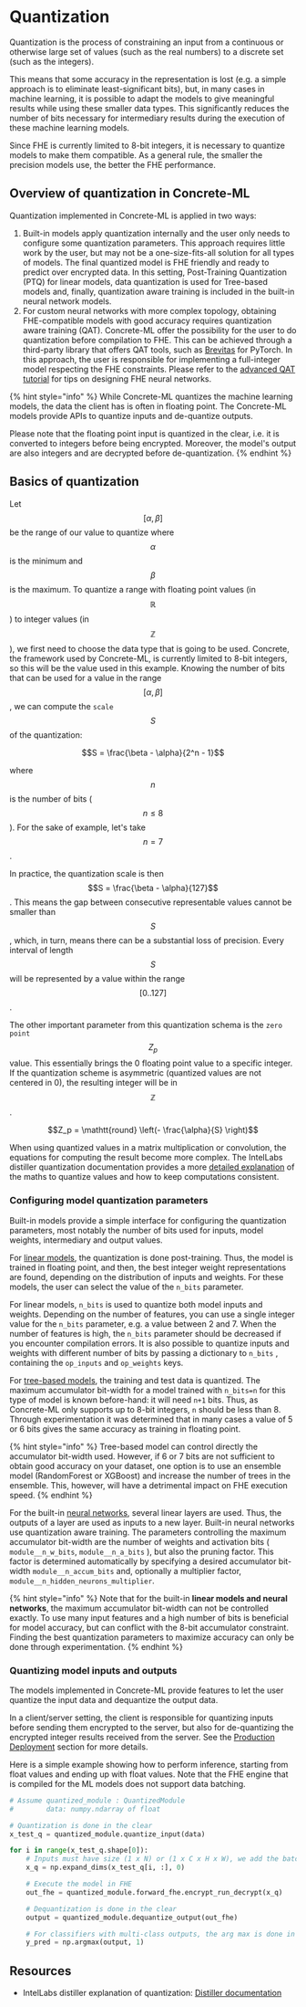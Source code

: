 # Quantization

Quantization is the process of constraining an input from a continuous or otherwise large set of values (such as the real numbers) to a discrete set (such as the integers).

This means that some accuracy in the representation is lost (e.g. a simple approach is to eliminate least-significant bits), but, in many cases in machine learning, it is possible to adapt the models to give meaningful results while using these smaller data types. This significantly reduces the number of bits necessary for intermediary results during the execution of these machine learning models.

Since FHE is currently limited to 8-bit integers, it is necessary to quantize models to make them compatible. As a general rule, the smaller the precision models use, the better the FHE performance.

## Overview of quantization in Concrete-ML

Quantization implemented in Concrete-ML is applied in two ways:

1. Built-in models apply quantization internally and the user only needs to configure some quantization parameters. This approach requires little work by the user, but may not be a one-size-fits-all solution for all types of models. The final quantized model is FHE friendly and ready to predict over encrypted data. In this setting, Post-Training Quantization (PTQ) for linear models, data quantization is used for Tree-based models and, finally, quantization aware training is included in the built-in neural network models.
1. For custom neural networks with more complex topology, obtaining FHE-compatible models with good accuracy requires quantization aware training  (QAT). Concrete-ML offer the possibility for the user to do quantization before compilation to FHE. This can be achieved through a third-party library that offers QAT tools, such as [Brevitas](https://github.com/Xilinx/brevitas) for PyTorch. In this approach, the user is responsible for implementing a full-integer model respecting the FHE constraints. Please refer to the [advanced QAT tutorial](../deep-learning/fhe_friendly_models.md) for tips on designing FHE neural networks.

{% hint style="info" %}
While Concrete-ML quantizes the machine learning models, the data the client has is often
in floating point. The Concrete-ML models provide APIs to quantize inputs and de-quantize outputs.

Please note that the floating point input is quantized in the clear, i.e. it is
converted to integers before being encrypted. Moreover, the model's output are also integers
and are decrypted before de-quantization.
{% endhint %}

## Basics of quantization

Let $$[\alpha, \beta ]$$ be the range of our value to quantize where $$\alpha$$ is the minimum and $$\beta$$ is the maximum. To quantize a range with floating point values (in $$\mathbb{R}$$) to integer values (in $$\mathbb{Z}$$), we first need to choose the data type that is going to be used. Concrete, the framework used by Concrete-ML, is currently limited to 8-bit integers, so this will be the value used in this example. Knowing the number of bits that can be used for a value in the range $$[\alpha, \beta ]$$, we can compute the `scale` $$S$$ of the quantization:

$$S = \frac{\beta - \alpha}{2^n - 1}$$

where $$n$$ is the number of bits ($$n \leq 8$$). For the sake of example, let's take $$n = 7$$.

In practice, the quantization scale is then $$S = \frac{\beta - \alpha}{127}$$. This means the gap between consecutive representable values cannot be smaller than $$S$$, which, in turn, means there can be a substantial loss of precision. Every interval of length $$S$$ will be represented by a value within the range $$[0..127]$$.

The other important parameter from this quantization schema is the `zero point` $$Z_p$$ value. This essentially brings the 0 floating point value to a specific integer. If the quantization scheme is asymmetric (quantized values are not centered in 0), the resulting integer will be in $$\mathbb{Z}$$.

$$Z_p = \mathtt{round} \left(- \frac{\alpha}{S} \right)$$

When using quantized values in a matrix multiplication or convolution, the equations for computing the result become more complex. The IntelLabs distiller quantization documentation provides a more [detailed explanation](https://intellabs.github.io/distiller/algo_quantization.html) of the maths to quantize values and how to keep computations consistent.

### Configuring model quantization parameters

Built-in models provide a simple interface for configuring the quantization parameters, most notably
the number of bits used for inputs, model weights, intermediary and output values.

For [linear models](../built-in-models/linear.md), the quantization is done post-training. Thus, the model is trained in floating
point, and then, the best integer weight representations are found, depending on the distribution
of inputs and weights. For these models, the user can select the value of the `n_bits` parameter.

For linear models, `n_bits` is used to quantize both model inputs and weights. Depending
on the number of features, you can use a single integer value for the `n_bits` parameter, e.g.
a value between 2 and 7. When the number of features is high, the `n_bits` parameter should be decreased
if you encounter compilation errors. It is also possible to quantize inputs and weights with
different number of bits by passing a dictionary to `n_bits` , containing the `op_inputs` and
`op_weights` keys.

For [tree-based models](../built-in-models/tree.md), the training and test data is quantized. The
maximum accumulator bit-width for a model trained with `n_bits=n` for this type of model is known
before-hand: it will need `n+1` bits. Thus, as Concrete-ML only supports up to 8-bit integers, `n`
should be less than 8. Through experimentation it was determined that in many cases a value of
5 or 6 bits gives the same accuracy as training in floating point.

{% hint style="info" %}
Tree-based model can control directly the accumulator bit-width used. However, if 6 or 7 bits are
not sufficient to obtain good accuracy on your dataset, one option is to use an ensemble
model (RandomForest or XGBoost) and increase the number of trees in the ensemble. This, however, will
have a detrimental impact on FHE execution speed.
{% endhint %}

For the built-in [neural networks](../built-in-models/neural-networks.md), several linear layers
are used. Thus, the outputs of a layer are used as inputs to a new layer. Built-in neural networks
use quantization aware training. The parameters controlling the maximum accumulator bit-width
are the number of weights and activation bits ( `module__n_w_bits`, `module__n_a_bits` ),
but also the pruning factor. This factor is determined automatically by specifying a
desired accumulator bit-width `module__n_accum_bits` and, optionally a multiplier factor,
`module__n_hidden_neurons_multiplier`.

{% hint style="info" %}
Note that for the built-in **linear models and neural networks**, the maximum accumulator bit-width
can not be controlled exactly. To use many input features and a high number of bits is beneficial
for model accuracy, but can conflict with the 8-bit accumulator constraint. Finding the best
quantization parameters to maximize accuracy can only be done through experimentation.
{% endhint %}

### Quantizing model inputs and outputs

The models implemented in Concrete-ML provide features to let the user quantize the input data and dequantize the output data.

In a client/server setting, the client is responsible for quantizing inputs before sending them encrypted to the server, but also for  de-quantizing the encrypted integer results received from the server. See the [Production Deployment](../advanced-topics/client_server.md) section for more details.

Here is a simple example showing how to perform inference, starting from float values and ending up with float values. Note that the FHE engine that is compiled for the ML models does not support data batching.

<!--pytest-codeblocks:skip-->

```python
# Assume quantized_module : QuantizedModule
#        data: numpy.ndarray of float

# Quantization is done in the clear
x_test_q = quantized_module.quantize_input(data)

for i in range(x_test_q.shape[0]):
    # Inputs must have size (1 x N) or (1 x C x H x W), we add the batch dimension with N=1
    x_q = np.expand_dims(x_test_q[i, :], 0)

    # Execute the model in FHE
    out_fhe = quantized_module.forward_fhe.encrypt_run_decrypt(x_q)

    # Dequantization is done in the clear
    output = quantized_module.dequantize_output(out_fhe)

    # For classifiers with multi-class outputs, the arg max is done in the clear
    y_pred = np.argmax(output, 1)
```

## Resources

- IntelLabs distiller explanation of quantization: [Distiller documentation](https://intellabs.github.io/distiller/algo_quantization.html)

